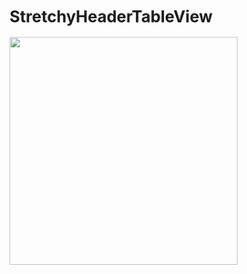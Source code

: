 # StretchyHeaderTableView

<img src="https://user-images.githubusercontent.com/21167746/112137938-3caae780-8c14-11eb-99d1-c59e975387ec.gif" width="400"/>
